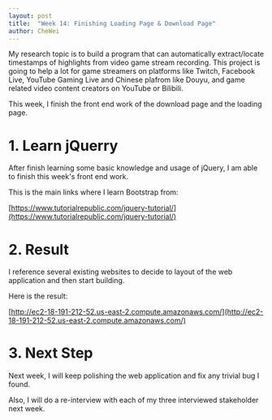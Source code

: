 ```yaml
---
layout: post
title:  "Week 14: Finishing Loading Page & Download Page"
author: CheWei
---
```

My research topic is to build a program that can automatically extract/locate timestamps of highlights from video game stream recording.
This project is going to help a lot for game streamers on platforms like Twitch, Facebook Live, YouTube Gaming Live and Chinese plafrom like Douyu, and game related video content creators on YouTube or Bilibili.

This week, I finish the front end work of the download page and the loading page.

# 1. Learn jQuerry

After finish learning  some  basic knowledge and usage of jQuery, I am able to finish this week's front  end work.

This is the main links where I learn Bootstrap from:

[https://www.tutorialrepublic.com/jquery-tutorial/](https://www.tutorialrepublic.com/jquery-tutorial/)

# 2. Result

I reference several existing websites to decide to layout of the web application and then start building.

Here is the result:

[http://ec2-18-191-212-52.us-east-2.compute.amazonaws.com/](http://ec2-18-191-212-52.us-east-2.compute.amazonaws.com/)

# 3. Next Step


Next week, I will keep polishing the web application and fix any trivial bug I found.

Also, I will do a re-interview with each of my three interviewed stakeholder next week.